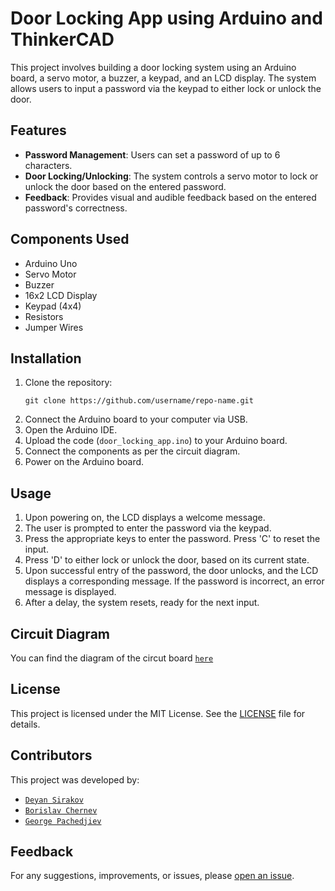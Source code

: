 # Door Locking App using Arduino and ThinkerCAD
This project involves building a door locking system using an Arduino board, a servo motor, a buzzer, a keypad, and an LCD display. The system allows users to input a password via the keypad to either lock or unlock the door.

## Features
- **Password Management**: Users can set a password of up to 6 characters.
- **Door Locking/Unlocking**: The system controls a servo motor to lock or unlock the door based on the entered password.
- **Feedback**: Provides visual and audible feedback based on the entered password's correctness.

## Components Used
- Arduino Uno
- Servo Motor
- Buzzer
- 16x2 LCD Display
- Keypad (4x4)
- Resistors
- Jumper Wires

## Installation
1. Clone the repository:
   ```
   git clone https://github.com/username/repo-name.git
   ```
2. Connect the Arduino board to your computer via USB.
3. Open the Arduino IDE.
4. Upload the code (`door_locking_app.ino`) to your Arduino board.
5. Connect the components as per the circuit diagram.
6. Power on the Arduino board.

## Usage
1. Upon powering on, the LCD displays a welcome message.
2. The user is prompted to enter the password via the keypad.
3. Press the appropriate keys to enter the password. Press 'C' to reset the input.
4. Press 'D' to either lock or unlock the door, based on its current state.
5. Upon successful entry of the password, the door unlocks, and the LCD displays a corresponding message. If the password is incorrect, an error message is displayed.
6. After a delay, the system resets, ready for the next input.

## Circuit Diagram
You can find the diagram of the circut board [`here`](images/Board.png)

## License
This project is licensed under the MIT License. See the [LICENSE](LICENSE) file for details.

## Contributors
This project was developed by:
- [`Deyan Sirakov`](https://github.com/Deyan2306)
- [`Borislav Chernev`](https://github.com/BorislavChernev)
- [`George Pachedjiev`](https://github.com/GeorgePachedjiev)

## Feedback

For any suggestions, improvements, or issues, please [open an issue](https://github.com/4LG0R1THMS/PasswordDoorLock/issues).
